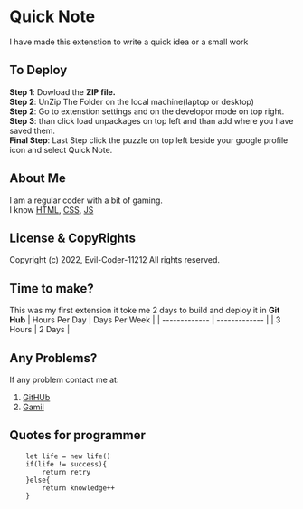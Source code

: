 # Quick Note<br/>
I have made this extenstion to write a quick idea or a small work
## To Deploy
**Step 1**: Dowload the **ZIP file.**<br/>
**Step 2**: UnZip The Folder on the local machine(laptop or desktop)<br/>
**Step 2**: Go to extenstion settings and on the developor mode on top right.<br/>
**Step 3**: than click load unpackages on top left and than add where you have saved them.<br/>
**Final Step**: Last Step click the puzzle on top left beside your google profile icon and select Quick Note.<br/>

## About Me
I am a regular coder with a bit of gaming.<br/>
I know [HTML](https://en.wikipedia.org/wiki/HTML), [CSS](https://en.wikipedia.org/wiki/CSS), [JS](https://en.wikipedia.org/wiki/JS)<br/>

## License & CopyRights
Copyright (c) 2022, Evil-Coder-11212 All rights reserved.<br/>

## Time to make?
This was my first extension it toke me 2 days to build and deploy it in **Git Hub**
| Hours Per Day | Days Per Week |
| ------------- | ------------- |
|    3 Hours    |     2 Days    |

## Any Problems?
If any problem contact me at:
1. [GitHUb](https://github.com/Evil-Coder-11212)
2. [Gamil](gautamsharma13062009@gmail.com)

## Quotes for programmer
```
    let life = new life()
    if(life != success){
        return retry
    }else{
        return knowledge++
    }
```
